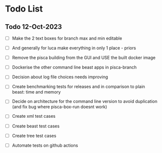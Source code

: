 # Todo List

## Todo 12-Oct-2023

- [ ] Make the 2 text boxes for branch max and min editable
- [ ] And generally for luca make everything in only 1 place - priors
- [ ] Remove the pisca building from the GUI and USE the built docker image
- [ ] Dockerise the other command line beast apps in pisca-branch
- [ ] Decision about log file choices needs improving
- [ ] Create benchmarking tests for releases and in comparison to plain beast: time and memory
- [ ] Decide on architecture for the command line version to avoid duplication (and fix bug where pisca-box-run doesnt work)
- [ ] Create xml test cases
- [ ] Create beast test cases
- [ ] Create tree test cases
- [ ] Automate tests on github actions


